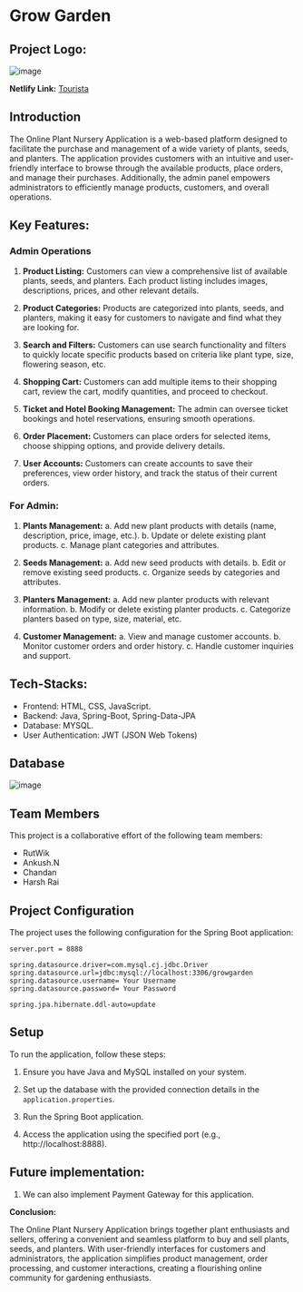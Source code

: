 # Grow Garden

## Project Logo:
![image](https://github.com/developerrajthakur22/efficient-veil-6767/assets/121308092/28f5fe53-2248-441a-88e3-c843d58acdaf)

**Netlify Link:**  <a href="https://64bd8eb175db485932ed5849--sunny-pie-ae061c.netlify.app/index.html">Tourista</a> 

## Introduction

The Online Plant Nursery Application is a web-based platform designed to facilitate the purchase and management of a wide variety of plants, seeds, and planters. The application provides customers with an intuitive and user-friendly interface to browse through the available products, place orders, and manage their purchases. Additionally, the admin panel empowers administrators to efficiently manage products, customers, and overall operations.

## Key Features:

### Admin Operations

1. **Product Listing:** Customers can view a comprehensive list of available plants, seeds, and planters. Each product listing includes images, descriptions, prices, and other relevant details.

2. **Product Categories:** Products are categorized into plants, seeds, and planters, making it easy for customers to navigate and find what they are looking for.

3. **Search and Filters:** Customers can use search functionality and filters to quickly locate specific products based on criteria like plant type, size, flowering season, etc.

4. **Shopping Cart:** Customers can add multiple items to their shopping cart, review the cart, modify quantities, and proceed to checkout.

5. **Ticket and Hotel Booking Management:** The admin can oversee ticket bookings and hotel reservations, ensuring smooth operations.
   
6. **Order Placement:** Customers can place orders for selected items, choose shipping options, and provide delivery details.

7. **User Accounts:** Customers can create accounts to save their preferences, view order history, and track the status of their current orders.

### For Admin:

1. **Plants Management:**
    a. Add new plant products with details (name, description, price, image, etc.).
    b. Update or delete existing plant products.
    c. Manage plant categories and attributes.

2. **Seeds Management:**
    a. Add new seed products with details.
    b. Edit or remove existing seed products.
    c. Organize seeds by categories and attributes.

3. **Planters Management:**
    a. Add new planter products with relevant information.
    b. Modify or delete existing planter products.
    c. Categorize planters based on type, size, material, etc.

4. **Customer Management:**
    a. View and manage customer accounts.
    b. Monitor customer orders and order history.
    c. Handle customer inquiries and support.


## Tech-Stacks:
  - Frontend: HTML, CSS, JavaScript.
  - Backend: Java, Spring-Boot, Spring-Data-JPA
  - Database: MYSQL.
  - User Authentication: JWT (JSON Web Tokens)

## Database

![image](https://github.com/developerrajthakur22/efficient-veil-6767/assets/121308092/cd12379f-2bbc-42ee-908f-d1f6cc171926)


## Team Members

This project is a collaborative effort of the following team members:

- RutWik
- Ankush.N
- Chandan
- Harsh Rai

## Project Configuration

The project uses the following configuration for the Spring Boot application:

```properties
server.port = 8888

spring.datasource.driver=com.mysql.cj.jdbc.Driver
spring.datasource.url=jdbc:mysql://localhost:3306/growgarden
spring.datasource.username= Your Username
spring.datasource.password= Your Password

spring.jpa.hibernate.ddl-auto=update

```
## Setup

To run the application, follow these steps:

1. Ensure you have Java and MySQL installed on your system.

2. Set up the database with the provided connection details in the `application.properties`.

3. Run the Spring Boot application.

4. Access the application using the specified port (e.g., http://localhost:8888).

## Future implementation:
1. We can also implement Payment Gateway for this application.

**Conclusion:**

The Online Plant Nursery Application brings together plant enthusiasts and sellers, offering a convenient and seamless platform to buy and sell plants, seeds, and planters. With user-friendly interfaces for customers and administrators, the application simplifies product management, order processing, and customer interactions, creating a flourishing online community for gardening enthusiasts.
    
